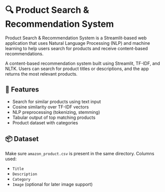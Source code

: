 # 🔍 Product Search & Recommendation System

Product Search &amp; Recommendation System is a Streamlit-based web application that uses Natural Language Processing (NLP) and machine learning to help users search for products and receive content-based recommendations. 

A content-based recommendation system built using Streamlit, TF-IDF, and NLTK. Users can search for product titles or descriptions, and the app returns the most relevant products.

## 🚀 Features

- Search for similar products using text input
- Cosine similarity over TF-IDF vectors
- NLP preprocessing (tokenizing, stemming)
- Tabular output of top matching products
- Product dataset with categories

## 📦 Dataset

Make sure `amazon_product.csv` is present in the same directory. Columns used:
- `Title`
- `Description`
- `Category`
- `Image` (optional for later image support)
